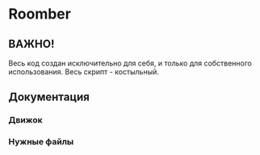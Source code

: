 # Roomber
## ВАЖНО!
Весь код создан исключительно для себя, и только для собственного использования. Весь скрипт - костыльный. 
## Документация
### Движок 
### Нужные файлы


